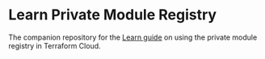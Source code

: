 # Learn Private Module Registry

The companion repository for the [Learn guide](learn.hashicorp.com/terraform/modules/private-modules) on using the private module registry in Terraform Cloud.
